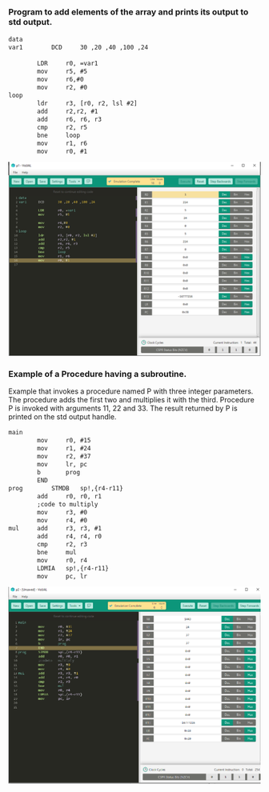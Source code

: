 
### Program to add elements of the array and prints its output to std output.
```
data
var1		DCD		30 ,20 ,40 ,100 ,24
		
		LDR		r0, =var1
		mov		r5, #5
		mov		r6,#0
		mov		r2, #0
loop
		ldr		r3, [r0, r2, lsl #2]
		add		r2,r2, #1
		add		r6, r6, r3
		cmp		r2, r5
		bne		loop
		mov		r1, r6
		mov		r0, #1
 ```
 ![Output](https://github.com/ashcode028/Computer-Organisation/blob/5bd1add8932a4bc66df5257b04694b4261d4eae8/Visual/P1.png)
### Example of a Procedure having a subroutine.
Example that invokes a procedure named P with three integer parameters. The procedure adds the first two and multiplies it with the third. Procedure P is invoked with arguments 11, 22 and 33. The result returned by P is printed on the std output handle.
```
main
		mov		r0, #15
		mov		r1, #24
		mov		r2, #37
		mov		lr, pc
		b		prog
		END
prog		STMDB	sp!,{r4-r11}
		add		r0, r0, r1
		;code to multiply
		mov		r3, #0
		mov		r4, #0
mul		add		r3, r3, #1
		add		r4, r4, r0
		cmp		r2, r3
		bne		mul
		mov		r0, r4
		LDMIA	sp!,{r4-r11}
		mov		pc, lr
```
 ![Output](https://github.com/ashcode028/Computer-Organisation/blob/5bd1add8932a4bc66df5257b04694b4261d4eae8/Visual/P2.png)
